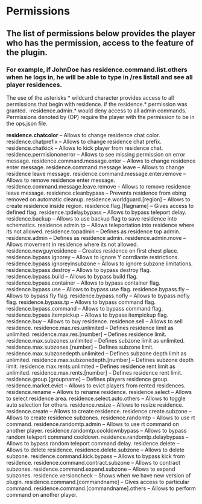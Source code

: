 # Permissions

## The list of permissions below provides the player who has the permission, access to the feature of the plugin.
### For example, if JohnDoe has residence.command.list.others when he logs in, he will be able to type in /res listall and see all player residences.
The use of the asterisks * wildcard character provides access to all permissions that begin with residence. if the residence.* permission was granted.
-residence.admin.* would deny access to all admin commands.
Permissions denoted by (OP) require the player with the permission to be in the ops.json file.

**residence.chatcolor** – Allows to change residence chat color.
residence.chatprefix – Allows to change residence chat prefix.
residence.chatkick – Allows to kick player from residence chat.
residence.permisiononerror – Allows to see missing permission on error message.
residence.command.message.enter – Allows to change residence enter message.
residence.command.message.leave – Allows to change residence leave message.
residence.command.message.enter.remove – Allows to remove residence enter message.
residence.command.message.leave.remove – Allows to remove residence leave message.
residence.cleanbypass – Prevents residence from ebing removed on automatic cleanup.
residence.worldguard.[region] – Allows to create residence inside region.
residence.flag.[flagname] – Gives access to defined flag.
residence.tpdelaybypass – Allows to bypass teleport delay.
residence.backup – Allows to use backup flag to save residence into schematics.
residence.admin.tp – Allows teleportation into residence where its not allowed.
residence.topadmin – Defines as residence top admin.
residence.admin – Defines as residence admin.
residence.admin.move – Allows movement in residence where its not allowed.
residence.newguyresidence – Creates residence on first chest place.
residence.bypass.ignorey – Allows to ignore Y corrdiante restrictions.
residence.bypass.ignoreyinsubzone – Allows to ignore subzone limitations.
residence.bypass.destroy – Allows to bypass destroy flag.
residence.bypass.build – Allows to bypass build flag.
residence.bypass.container – Allows to bypass container flag.
residence.bypass.use – Allows to bypass use flag.
residence.bypass.fly – Allows to bypass fly flag.
residence.bypass.nofly – Allows to bypass nofly flag.
residence.bypass.tp – Allows to bypass command flag.
residence.bypass.command – Allows to bypass command flag.
residence.bypass.itempickup – Allows to bypass itempickup flag.
residence.buy – Allows to buy residence.
residence.sell – Allows to sell residence.
residence.max.res.unlimited – Defines residence limit as unlimited.
residence.max.res.[number] – Defines residence limit.
residence.max.subzones.unlimited – Defines subzone limit as unlimited.
residence.max.subzones.[number] – Defines subzone limit.
residence.max.subzonedepth.unlimited – Defines subzone depth limit as unlimited.
residence.max.subzonedepth.[number] – Defines subzone depth limit.
residence.max.rents.unlimited – Defines residence rent limit as unlimited.
residence.max.rents.[number] – Defines residence rent limit.
residence.group.[groupname] – Defines players residence group.
residence.market.evict – Allows to evict players from rented residences.
residence.rename – Allows to rename residence.
residence.select – Allows to select residence area.
residence.select.auto.others – Allows to toggle auto selection for others.
residence.resize – Allows to resize residence.
residence.create – Allows to create residence.
residence.create.subzone – Allows to create residence subzones.
residence.randomtp – Allows to use rt command.
residence.randomtp.admin – Allows to use rt command on another player.
residence.randomtp.cooldownbypass – Allows to bypass random teleport command cooldown.
residence.randomtp.delaybypass – Allows to bypass random teleport command delay.
residence.delete – Allows to delete residence.
residence.delete.subzone – Allows to delete subzone.
residence.command.kick.bypass – Allows to bypass kick from residence.
residence.command.contract.subzone – Allows to contract subzones.
residence.command.expand.subzone – Allows to expand subzones.
residence.versioncheck – Shows when we have new version of plugin.
residence.command.[commandname] – Gives access to particular command.
residence.command.[commandname].others – Allows to perform command on another player.
